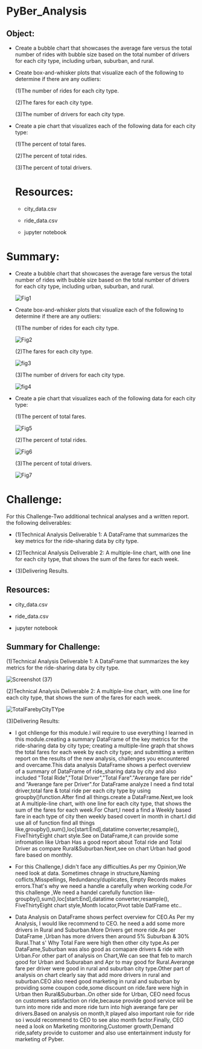 # PyBer_Analysis


## Object:

*  Create a bubble chart that showcases the average fare versus the total number of rides with bubble size based on the total number of drivers for each city type, including urban, suburban, and rural.




* Create box-and-whisker plots that visualize each of the following to determine if there are any outliers:

     (1)The number of rides for each city type.


     (2)The fares for each city type.


     (3)The number of drivers for each city type.



* Create a pie chart that visualizes each of the following data for each city type:


     (1)The percent of total fares.


     (2)The percent of total rides.


     (3)The percent of total drivers.
     
     
     
  # Resources:
  
  * city_data.csv
  
  * ride_data.csv
  
  * jupyter notebook
  
  
 # Summary:
 
 
 *  Create a bubble chart that showcases the average fare versus the total number of rides with bubble size based on the total number of drivers for each city type, including       urban, suburban, and rural.
 
 
 
       
       
       ![Fig1](https://user-images.githubusercontent.com/65969608/86486735-b49d4e80-bd21-11ea-8b93-77791be9fc1b.png)
       
       
       
       
       
 *  Create box-and-whisker plots that visualize each of the following to determine if there are any outliers:
 
 
 
 
       (1)The number of rides for each city type.
       
       
       
       
       ![Fig2](https://user-images.githubusercontent.com/65969608/86487118-e6fb7b80-bd22-11ea-8d72-6c53b400c5e2.png)
       
       
       
       
       (2)The fares for each city type.
       
       
       
       ![fig3](https://user-images.githubusercontent.com/65969608/86487225-2cb84400-bd23-11ea-9b8a-e52891d5a388.png)
       
       
       
       (3)The number of drivers for each city type.
       
       
       
       ![fig4](https://user-images.githubusercontent.com/65969608/86487291-51acb700-bd23-11ea-88dd-874750d2d77b.png)
       
       
       
       
       
  *  Create a pie chart that visualizes each of the following data for each city type:
  
  
  


       (1)The percent of total fares.
       
       
       
        ![Fig5](https://user-images.githubusercontent.com/65969608/86487392-891b6380-bd23-11ea-8601-ab9ea9084f16.png)
       
       


     (2)The percent of total rides.
     
     
     
        ![Fig6](https://user-images.githubusercontent.com/65969608/86487422-a2bcab00-bd23-11ea-9107-6190f655f47a.png)
        
        
        


     (3)The percent of total drivers.
     
     
     
        ![Fig7](https://user-images.githubusercontent.com/65969608/86487449-b700a800-bd23-11ea-9063-eb2559662f11.png)
        
        
        
        
        
        
        
        
        
# Challenge:
   
   
   For this Challenge-Two additional technical analyses and a written report. the following deliverables:
   
   

   *  (1)Technical Analysis Deliverable 1: A DataFrame that summarizes the key metrics for the ride-sharing data by city type.
   
   
   *  (2)Technical Analysis Deliverable 2: A multiple-line chart, with one line for each city type, that shows the sum of the fares for each week.
      
      
      
   *  (3)Delivering Results.
   
   
   
   
   
   ## Resources:
   
   
   * city_data.csv
  
   * ride_data.csv
  
   * jupyter notebook
   
   
   
 ## Summary for Challenge:
 
 
 
(1)Technical Analysis Deliverable 1: A DataFrame that summarizes the key metrics for the ride-sharing data by city type.
   
   
   
   ![Screenshot (37)](https://user-images.githubusercontent.com/65969608/86488199-d3054900-bd25-11ea-9ec8-97538ad35bf9.png)
   
   
   
   
(2)Technical Analysis Deliverable 2: A multiple-line chart, with one line for each city type, that shows the sum of the fares for each week.
   
   
   
   
   ![TotalFarebyCityTYpe](https://user-images.githubusercontent.com/65969608/86488232-f7f9bc00-bd25-11ea-8781-d596b45e4206.png)
   
   
   
   
 (3)Delivering Results:
 
 
*  I got chllenge for this module.I wiil require to use everything I learned in this module.creating a summary DataFrame of the key metrics for the ride-sharing data by city type; creating a multiple-line graph that shows the total fares for each week by each city type; and submitting a written report on the results of the new analysis, challenges you encountered and overcame.This data analysis DataFrame shows a perfect overview of a summary of DataFrame of ride_sharing data by city and also included "Total Ride","Total Driver","Total Fare"."Averange fare per ride" and "Averange fare per Driver".for  DataFrame analyze I need a find total driver,total fare & total ride per each city type by using groupby()function.After find all things.create a DataFrame.Next,we look at  A multiple-line chart, with one line for each city type, that shows the sum of the fares for each week.For Chart,I need a find a Weekly based fare in each type of city then weekly based covert in month in chart.I did use all of function find all things like,groupby(),sum(),loc[start:End],datatime converter,resample(), FiveThirtyEight chart style.See on DataFrame,it can provide some infromation like Urban Has a good report about Total ride and Total Driver  as compare  Rural&Suburban.Next,see on chart Urban had good fare based on monthly.




* For this Challenge,I didn't face any difficulties.As per my Opinion,We need look at data. Sometimes chnage in structure,Naming coflicts,Misspellings,  Redundancy/duplicates, Empty Records makes errors.That's why we need a handle a carefully when working code.For this challenge ,We need a handel carefully function like-groupby(),sum(),loc[start:End],datatime converter,resample(), FiveThirtyEight chart style,Month locator,Pivot table DatFrame etc..




* Data Analysis  on DataFrame shows perfect overview for CEO.As Per my Analysis, I would like recommend to CEO. he need a add some more drivers in Rural and Suburban.More Drivers  get more ride.As per DataFrame ,Urban has  more  drivers then around 5%   Suburban & 30% Rural.That s' Why Total Fare were high then other city type.As per DataFame,Suburban was  also good as comapare drivers & ride with Urban.For other part of analysis on Chart,We can see  that feb to march good for Urban and Suburaban and Apr to may  good for Rural.Averange fare per driver were good in rural and suburban city type.Other part of analysis on chart clearly say that add more drivers in rural and  suburban.CEO also need good marketing in rural and suburban by  providing some coupon code,some discount on ride.fare were high in Urban then Rural&Suburban..On other side for Urban, CEO need  focus on customers satisfaction  on ride,because provide good service  wiil be turn into more ride and more ride turn into high averange fare per drivers.Based on analysis on month,It played also important role for ride so i would recommend to CEO to see also month factor.Finally, CEO need a look on Marketing monitoring,Customer growth,Demand ride,safety provide to customer and also use entertainment industy for marketing of Pyber.




 
 
 
 
  
   
       
       
       
       
       
  
  



 
 
 
     


  
 
 
 

